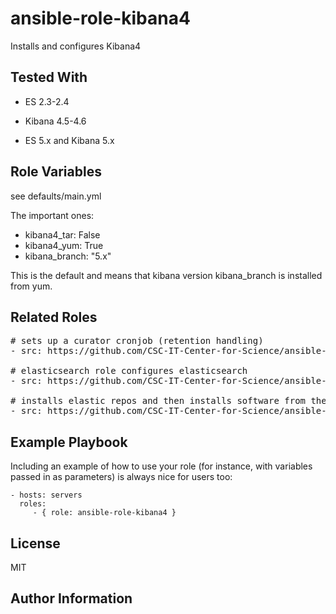 ansible-role-kibana4
=========

Installs and configures Kibana4

Tested With
------------

 - ES 2.3-2.4
 - Kibana 4.5-4.6

 - ES 5.x and Kibana 5.x

Role Variables
--------------

see defaults/main.yml

The important ones:

 - kibana4_tar: False
 - kibana4_yum: True
 - kibana_branch: "5.x"

This is the default and means that kibana version kibana_branch is installed from yum.

Related Roles
------------

<pre>
# sets up a curator cronjob (retention handling)
- src: https://github.com/CSC-IT-Center-for-Science/ansible-role-elasticsearch-curator

# elasticsearch role configures elasticsearch
- src: https://github.com/CSC-IT-Center-for-Science/ansible-role-elasticsearch

# installs elastic repos and then installs software from there - logstash and elasticsearch
- src: https://github.com/CSC-IT-Center-for-Science/ansible-role-elk
</pre>



Example Playbook
----------------

Including an example of how to use your role (for instance, with variables passed in as parameters) is always nice for users too:

    - hosts: servers
      roles:
         - { role: ansible-role-kibana4 }

License
-------

MIT

Author Information
------------------
